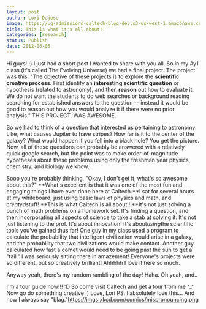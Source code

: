 ```yaml
---
layout: post
author: Lori Dajose
image: https://ug-admissions-caltech-blog-dev.s3-us-west-1.amazonaws.com/old_pictures/caltech_as_it_happens/6a0105349b8251970b0168ec00c859970c.jpg
title: This is what it's all about!! 
categories: [research]
status: Publish
date: 2012-06-05
---
```


Hi guys! :)
﻿I just had a short post I wanted to share with you all. So in my Ay1 class (it's called The Evolving Universe) we had a final project. The project was this:
"The objective of these projects is to explore the **scientific creative process**. First identify an **interesting scientific question** or hypothesis (related to astronomy), and then **reason** out how to evaluate it. We do not want the students to do web searches or background reading searching for established answers to the question -- instead it would be good to reason out how you would analyze it if there were no prior analysis."
THIS PROJECT. WAS AWESOME.

So we had to think of a question that interested us pertaining to astronomy. Like, what causes Jupiter to have stripes? How far is it to the center of the galaxy? What would happen if you fell into a black hole? You get the picture. Now, all of these questions can probably be answered with a relatively quick google search, but the point was to make order-of-magnitude hypotheses about these problems using only the freshman year physics, chemistry, and biology we know.

Sooo you're probably thinking, "Okay, I don't get it, what's so awesome about this?"
**What's excellent is that it was one of the most fun and engaging things I have ever done here at Caltech.**I sat for several hours at my whiteboard, just using basic laws of physics and math, and *created*stuff! **This is what Caltech is all about!!!**It's not just solving a bunch of math problems on a homework set. It's finding a question, and then incorporating all aspects of science to take a stab at solving it. It's not just listening to the prof. It's about innovation! It's about*using*the scientific tools you've gained thus far!
One guy in my class used a program to calculate the probability that intelligent civilization would arise in a galaxy, and the probability that two civilizations would make contact. Another guy calculated how fast a comet would need to be going past the sun to get a "tail." I was seriously sitting there in amazement! Everyone's projects were so different, but so creatively brilliant! Ahhhhh I love it here so much.

Anyway yeah, there's my random rambling of the day! Haha. Oh yeah, and..

I'm a tour guide now!!! :D So come visit Caltech and get a tour from me ^_^
Now go do something creative :)
Love,
Lori
PS. I absolutely love this... And now I always say "blag."https://imgs.xkcd.com/comics/mispronouncing.png
